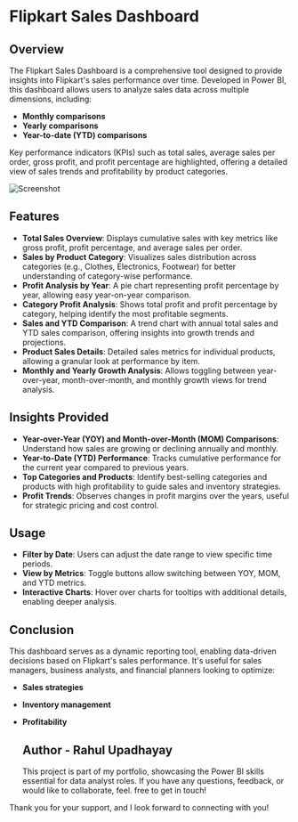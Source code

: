 # Flipkart Sales Dashboard

## Overview
The Flipkart Sales Dashboard is a comprehensive tool designed to provide insights into Flipkart's sales performance over time. Developed in Power BI, this dashboard allows users to analyze sales data across multiple dimensions, including:
- **Monthly comparisons**
- **Yearly comparisons**
- **Year-to-date (YTD) comparisons**

Key performance indicators (KPIs) such as total sales, average sales per order, gross profit, and profit percentage are highlighted, offering a detailed view of sales trends and profitability by product categories.



![Screenshot](https://github.com/user-attachments/assets/40b7149d-b5af-46f3-b30b-4ef846f254db)




## Features
- **Total Sales Overview**: Displays cumulative sales with key metrics like gross profit, profit percentage, and average sales per order.
- **Sales by Product Category**: Visualizes sales distribution across categories (e.g., Clothes, Electronics, Footwear) for better understanding of category-wise performance.
- **Profit Analysis by Year**: A pie chart representing profit percentage by year, allowing easy year-on-year comparison.
- **Category Profit Analysis**: Shows total profit and profit percentage by category, helping identify the most profitable segments.
- **Sales and YTD Comparison**: A trend chart with annual total sales and YTD sales comparison, offering insights into growth trends and projections.
- **Product Sales Details**: Detailed sales metrics for individual products, allowing a granular look at performance by item.
- **Monthly and Yearly Growth Analysis**: Allows toggling between year-over-year, month-over-month, and monthly growth views for trend analysis.

## Insights Provided
- **Year-over-Year (YOY) and Month-over-Month (MOM) Comparisons**: Understand how sales are growing or declining annually and monthly.
- **Year-to-Date (YTD) Performance**: Tracks cumulative performance for the current year compared to previous years.
- **Top Categories and Products**: Identify best-selling categories and products with high profitability to guide sales and inventory strategies.
- **Profit Trends**: Observes changes in profit margins over the years, useful for strategic pricing and cost control.

## Usage
- **Filter by Date**: Users can adjust the date range to view specific time periods.
- **View by Metrics**: Toggle buttons allow switching between YOY, MOM, and YTD metrics.
- **Interactive Charts**: Hover over charts for tooltips with additional details, enabling deeper analysis.

## Conclusion
This dashboard serves as a dynamic reporting tool, enabling data-driven decisions based on Flipkart's sales performance. It's useful for sales managers, business analysts, and financial planners looking to optimize:
- **Sales strategies**
- **Inventory management**
- **Profitability**


  ## Author - Rahul Upadhayay

  This project is part of my portfolio, showcasing the Power BI skills essential for data analyst roles. If you have any questions, feedback, or would like to collaborate, 
  feel.
  free to get in touch!

Thank you for your support, and I look forward to connecting with you!
